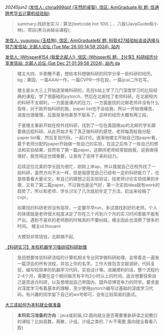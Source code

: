 
_20245jun2_
[(发信人: china999qpf (天然的睿智), 信区: AimGraduate,标  题: 信通跨考华五计算机经验贴)](https://bbs.byr.cn/#!article/AimGraduate/1230477)
>summary:找研发实习：算法(leetcode hot 100)；、八股(JavaGuide和小林)、项目(黑马尚硅谷课程);  

[发信人: yuguigou (玉桂狗), 信区: AimGraduate标  题: 科软427经验帖谈谈选择与努力发信站: 北邮人论坛 (Tue Mar 26 00:14:59 2024), 站内](https://bbs.byr.cn/#!article/AimGraduate/1228798?p=1)


[发信人: IWhisper#154 (我爱北邮人!), 信区: IWhisper标  题: 【分享】科研经历分享发信站: 北邮人论坛 (Sat Dec 21 01:39:58 2024), 站内 da](https://bbs.byr.cn/#!article/IWhisper/7931198?p=1)
>楼主大四，半夜睡不着，想给本科想做科研的同学分享一些科研的经历。bg：果园，一篇AAAI一作，一篇CVPR一作在投，一篇ijcai二作在写。
>
>楼主是从大三上开始逐渐做科研的，先在b站上学了几门深度学习的比较经典的课程，学了很基础的pytorch，然后在北邮找了老师科研。在北邮校内的科研不太顺利，一方面是课内的压力，一方面是找的北邮老师并没有什么指导，对于刚开始科研的我，paper list也不会给我，所以一开始很痛苦，进度也很缓慢，后面渐渐地甚至不联系了。这样的经历大概有两三段。
>
>于是楼主重新开始在校外找科研，找到了一位在美国做ap的北邮的学长跟着做远程科研。从此开始才有了真正做科研的感觉，老师每周给我分配paper list看，然后复现代码，一起讨论。逐渐地楼主开始自己找paper看，基于老师分配的paper开始做一些自己的实验，在这之后有了一些自己的想法和实验结果，自然有了第一篇paper。这期间老师经常鼓励我，说我做得很好，我觉得这也很重要，让我有了坚持下来的动力。
>
>后续这位北美的学长因为很忙，刚刚上岸ap，所以我就自己在校外找了一段科研，虽然方向不太一样，但是我感觉自己已经有一定的科研能力了，也是按着看大量论文，有自己的猜想之后实验验证，找老师讨论实验结果的步骤，又有了第二篇paper。不过我也是运气好，第一次实验idea就有work的趋势了，所以和老师、学长讨论了几次就初步定了方法，赶出来投稿了cvpr。
>
>如果找的科研老师没有指导，一定要尽早run，多试错找到好的老师。个人的体感就是老师很大程度决定了你在三个月到六个月的实习时间里能不能有产出。遇到不喜欢的老师跑的时候真的不要纠结，楼主因此也浪费了很多的时间。
楼主id:litouami

>大模型非常烧钱，北邮搞不起,



[【科研实习】本校机器学习强组招科研助理](https://bbs.byr.cn/#!article/Paper/49082?p=1)
>急招想要体验科研流程的计算机相关专业同学做科研助理，会带着走一遍发一篇顶会的所有流程，并加上你的名字。工作大致包含文献调研，代码复现，编写较简单的机器学习代码，实验设计等。进展顺利的话，整个流程约2-4个月，需要在这个期间每天有平均2小时以上的时间。适合想要探索自己是否适合科研，以及想增加自己申国内、国外硕博竞争力的同学。要求是对深度学习有着基本的理解，至少使用pytorch编写过基础的深度学习代码。有兴趣的同学留下自己的wx号即可，会有比较简易的面试。

[大三该如何为本科就业做准备](https://bbs.byr.cn/#!article/Job/2223384?p=1)
>**本科实习准备的方向**：java或前端,(Q:面向就业是否需要重新研读之前敷衍的课程？比如高数，离散，计组，计组之类的.？A:不需要,面向就业看看八股)

